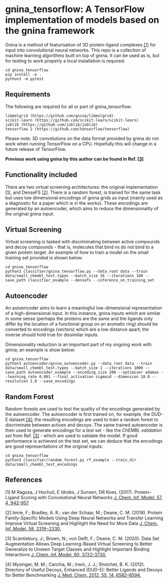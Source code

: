 # gnina_tensorflow: A TensorFlow implementation of models based on the gnina framework

Gnina is a method of featurisation of 3D protein-ligand complexes [[1]](#1) for input into convolutional neural networks. This repo is a collection of machine learning algorithms built on top of gnina. It can be used as is, but for testing to work properly a local installation is required:

```
cd gnina_tensorflow
pip install -e .
python3 -m pytest
```

## Requirements

The following are required for all or part of gnina_tensorflow:
```
libmolgrid (https://github.com/gnina/libmolgrid)
scikit-learn (https://github.com/scikit-learn/scikit-learn)
joblib (https://github.com/joblib/joblib)
tensorflow 2 (https://github.com/tensorflow/tensorflow)
```

Please note: 3D convolutions on the data format provided by gnina do not work when running TensorFlow on a CPU. Hopefully this will change in a future release of TensorFlow.

**Previous work using gnina by this author can be found in Ref. [[3]](#3)**

## Functionality included

There are two virtual screening architectures: the original implementation [[1]](#1), and DenseFS [[2]](#2). There is a random forest, is trained for the same task but uses low dimensional encodings of gnina grids as input (mainly used as a diagnostic for a paper which is in the works). These encodings are generated by an autoencoder, which aims to reduce the dimensionality of the original gnina input.

## Virtual Screening

Virtual screening is tasked with discriminating between active compounds and decoy compounds - that is, molecules that bind vs do not bind to a given protein target. An example of how to train a model on the small training set provided is shown below:

```
cd gnina_tensorflow
python3 classifier/gnina_tensorflow.py --data_root data --train data/small_chembl_test.types --batch_size 16 --iterations 100 --save_path classifier_example --densefs --inference_on_training_set
```

## Autoencoder

An autoencoder aims to learn a meaningful low-dimensional representation of a high-dimensional input. In this instance, gnina inputs which are similar in some sense (perhaps the proteins are the same and the ligands only differ by the location of a functional group on an aromatic ring) should be converted to encodings (vectors) which are a low distance apart; the inverse should hold true for dissimilar inputs.

Dimensionality reduction is an important part of my ongoing work with gnina; an example is show below:

```
cd gnina_tensorflow
python3 autoencoder/gnina_autoencoder.py --data_root data --train data/small_chembl_test.types --batch_size 1 --iterations 1000 --save_path autoencoder_example --encoding_size 200 --optimiser adamax --learning_rate 0.001 --final_activation sigmoid --dimension 18.0 --resolution 1.0 --save_encodings
```

## Random Forest

Random forests are used to test the quality of the encodings generated by the autoencoder. The autoencoder is first trained on, for example, the DUD-E dataset [[4]](#4); the resulting encodings are used to train a random forest to discriminate between actives and decoys. The same trained autoencoder is then used to generate encodings for a test set - like the *ChEMBL validation set* from Ref. [[3]](#3) - which are used to validate the model. If good performance is achieved on the test set, we can deduce that the encodings are good representations of the original inputs:

```
cd gnina_tensorflow
python3 classifier/random_forest.py rf_example --train_dir data/small_chembl_test_encodings
```

## References
<a id="1">[1]</a> 
M Ragoza, J Hochuli, E Idrobo, J Sunseri, DR Koes. (2017). 
Protein–Ligand Scoring with Convolutional Neural Networks
[J. Chem. Inf. Model. 57, 4, 942–957](http://pubs.acs.org/doi/full/10.1021/acs.jcim.6b00740)

<a id="2">[2]</a> 
Imrie, F.; Bradley, A. R.; van der Schaar, M.; Deane, C. M. (2018). 
Protein Family-Specific Models Using Deep Neural Networks and Transfer Learning Improve Virtual Screening and Highlight the Need for More Data
[J. Chem. Inf. Model. 58, 2319−2330.](https://pubs.acs.org/doi/10.1021/acs.jcim.8b00350)

<a id="3">[3]</a>
Scantlebury, J.; Brown, N.; von Delft, F.; Deane, C. M. (2020).
Data Set Augmentation Allows Deep Learning-Based Virtual Screening to Better Generalize to Unseen Target Classes and Highlight Important Binding Interactions
[J. Chem. Inf. Model. 60, 3722-3730.](https://pubs.acs.org/doi/10.1021/acs.jcim.0c00263)

<a id="4">[4]</a>
Mysinger, M. M.; Carchia, M.; Irwin, J. J.; Shoichet, B. K. (2012).
Directory of Useful Decoys, Enhanced (DUD-E): Better Ligands and Decoys for Better Benchmarking
[J. Med. Chem. 2012, 55, 14, 6582–6594.](https://pubs.acs.org/doi/10.1021/jm300687e)

